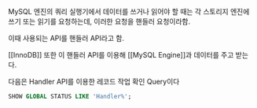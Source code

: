 MySQL 엔진의 쿼리 실행기에서 데이터를 쓰거나 읽어야 할 때는 
각 스토리지 엔진에 쓰기 또는 읽기를 요청하는데, 이러한 요청을 핸들러 요청이라함.

이때 사용되는 API를 핸들러 API라고 함.

[[InnoDB]] 또한 이 핸들러 API를 이용해 [[MySQL Engine]]과 데이터를 주고 받는다.

다음은 Handler API를 이용한 레코드 작업 확인 Query이다
```sql
SHOW GLOBAL STATUS LIKE 'Handler%';
```
